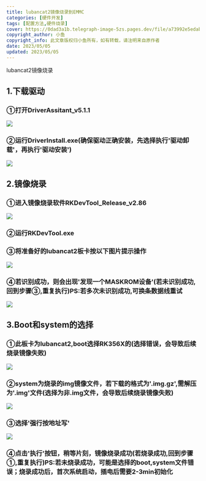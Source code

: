 ```yaml
---
title: lubancat2镜像烧录到EMMC
categories: [硬件开发]
tags: [配置方法,硬件烧录]
cover: https://0dad3a1b.telegraph-image-5zs.pages.dev/file/a73992e5edabdfc76d66f.png
copyright_author: 小鱼
copyright_info: 此文章版权归小鱼所有，如有转载，请注明来自原作者
date: 2023/05/05
updated: 2023/05/05
---
```


lubancat2镜像烧录

<!--more-->

## 1.下载驱动

### 	①打开DriverAssitant_v5.1.1

![](https://0dad3a1b.telegraph-image-5zs.pages.dev/file/1b5b54255c09261668646.png)

### 	②运行DriverInstall.exe(确保驱动正确安装，先选择执行'驱动卸载'，再执行'驱动安装')

![](https://0dad3a1b.telegraph-image-5zs.pages.dev/file/e836700bebb52bcf1fbec.png)

## 2.镜像烧录

### 	①进入镜像烧录软件RKDevTool_Release_v2.86

![](https://0dad3a1b.telegraph-image-5zs.pages.dev/file/2ffc175fcf72a22e0a085.png)

### 	②运行RKDevTool.exe

### 	③将准备好的lubancat2板卡按以下图片提示操作

![](https://0dad3a1b.telegraph-image-5zs.pages.dev/file/388ab8bddeee1d4cb1bbb.png)

### 	④若识别成功，则会出现'发现一个MASKROM设备'(若未识别成功,回到步骤③,重复执行)PS:若多次未识别成功,可换条数据线重试

![](https://0dad3a1b.telegraph-image-5zs.pages.dev/file/8109b94f57a994a30465f.png)

## 3.Boot和system的选择

### 	①此板卡为lubancat2,boot选择RK356X的(选择错误，会导致后续烧录镜像失败)

![](https://0dad3a1b.telegraph-image-5zs.pages.dev/file/7bd424f4d6e51045f67c8.png)

### 	②system为烧录的img镜像文件，若下载的格式为'.img.gz',需解压为'.img'文件(选择为非.img文件，会导致后续烧录镜像失败)

![](https://0dad3a1b.telegraph-image-5zs.pages.dev/file/307f4f37368d2b8c9aa4f.png)

### 	③选择'强行按地址写'

![](https://0dad3a1b.telegraph-image-5zs.pages.dev/file/ce54a1663d8c701622968.png)

### 	④点击'执行'按钮，稍等片刻，镜像烧录成功(若烧录成功,回到步骤①,重复执行)PS:若未烧录成功，可能是选择的boot,system文件错误；烧录成功后，首次系统启动，插电后需要2-3min初始化